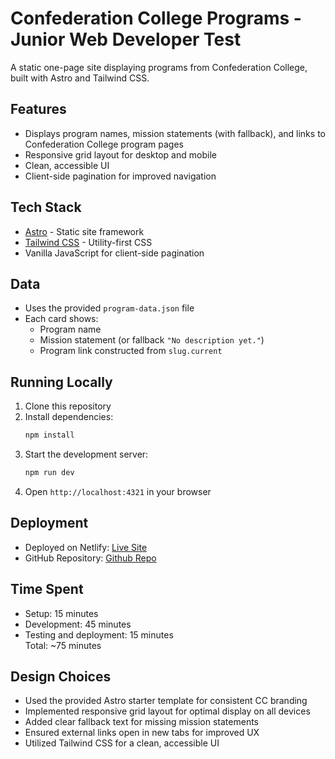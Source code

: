 # Confederation College Programs - Junior Web Developer Test

A static one-page site displaying programs from Confederation College, built with Astro and Tailwind CSS.

## Features

- Displays program names, mission statements (with fallback), and links to Confederation College program pages
- Responsive grid layout for desktop and mobile
- Clean, accessible UI
- Client-side pagination for improved navigation

## Tech Stack

- [Astro](https://astro.build/) - Static site framework
- [Tailwind CSS](https://tailwindcss.com/) - Utility-first CSS
- Vanilla JavaScript for client-side pagination

## Data

- Uses the provided `program-data.json` file
- Each card shows:
  - Program name
  - Mission statement (or fallback `"No description yet."`)
  - Program link constructed from `slug.current`

## Running Locally

1. Clone this repository
2. Install dependencies:
   ```bash
   npm install
   ```
3. Start the development server:
   ```bash
   npm run dev
   ```
4. Open `http://localhost:4321` in your browser

## Deployment

- Deployed on Netlify: [Live Site](https://legendary-cuchufli-058582.netlify.app/)
- GitHub Repository: [Github Repo](https://github.com/pokhroshan/WebDev-Solution)

## Time Spent

- Setup: 15 minutes
- Development: 45 minutes
- Testing and deployment: 15 minutes  
    Total: ~75 minutes

## Design Choices

- Used the provided Astro starter template for consistent CC branding
- Implemented responsive grid layout for optimal display on all devices
- Added clear fallback text for missing mission statements
- Ensured external links open in new tabs for improved UX
- Utilized Tailwind CSS for a clean, accessible UI